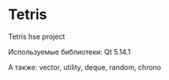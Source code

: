 # Tetris
Tetris hse project

Используемые библиотеки:
Qt 5.14.1 

А также:
vector, utility, deque, random, chrono
